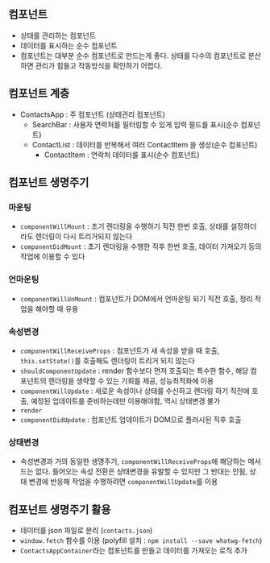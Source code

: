 ## 컴포넌트

- 상태를 관리하는 컴포넌트
- 데이터를 표시하는 순수 컴포넌트
- 컴포넌트는 대부분 순수 컴포넌트로 만드는게 좋다. 상태를 다수의 컴포넌트로 분산하면 관리가 힘들고 작동방식을 확인하기 어렵다. 


## 컴포넌트 계층

- ContactsApp : 주 컴포넌트 (상태관리 컴포넌트)
    - SearchBar : 사용자 연락처를 필터링할 수 있게 입력 필드를 표시(순수 컴포넌트)
    - ContactList : 데이터를 반복해서 여러 ContactItem 을 생성(순수 컴포넌트)
        - ContactItem : 연락처 데이터를 표시(순수 컴포넌트)


## 컴포넌트 생명주기

### 마운팅

- `componentWillMount` : 초기 렌더링을 수행하기 직전 한번 호출, 상태를 설정하더라도 렌더링이 다시 트리거되지 않는다
- `componentDidMount` : 초기 렌더링을 수행한 직후 한번 호출, 데이터 가져오기 등의 작업에 이용할 수 있다

### 언마운팅

- `componentWillUnMount` : 컴포넌트가 DOM에서 언마운팅 되기 직전 호출, 정리 작업을 해야할 때 유용

### 속성변경

- `componentWillReceiveProps` : 컴포넌트가 새 속성을 받을 때 호출, `this.setState()`를 호출해도 렌더링이 트리거 되지 않는다
- `shouldComponentUpdate` : render 함수보다 먼저 호출되는 특수한 함수, 해당 컴포넌트의 렌더링을 생략할 수 있는 기회를 제공, 성능최적화에 이용
- `componentWillUpdate` : 새로운 속성이나 상태를 수신하고 렌더링 하기 직전에 호출, 예정된 업데이트를 준비하는데만 이용해야함, 역시 상태변경 불가
- `render`
- `componentDidUpdate` : 컴포넌트 업데이트가 DOM으로 플러시된 직후 호출

### 상태변경

- 속성변경과 거의 동일한 생명주기, `componentWillReceiveProps`에 해당하는 메서드는 없다. 들어오는 속성 전환은 상태변경을 유발할 수 있지만 그 반대는 안됨, 상태 변경에 반응해 작업을 수행하려면 `componentWillUpdate`를 이용


## 컴포넌트 생명주기 활용

- 데이터를 json 파일로 분리 (`contacts.json`)
- `window.fetch` 함수를 이용 (polyfill 설치 : `npm install --save whatwg-fetch`)
- `ContactsAppContainer`라는 컴포넌트를 만들고 데이터를 가져오는 로직 추가
